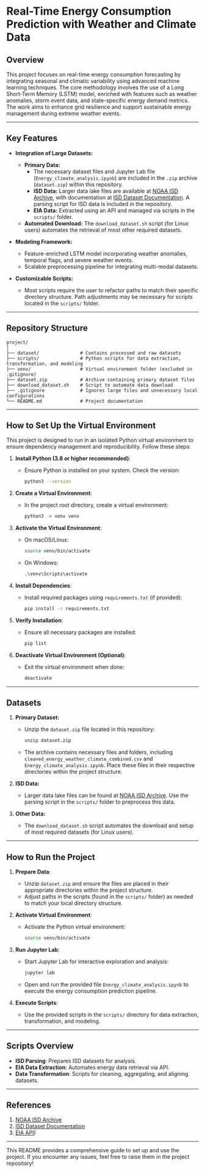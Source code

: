 

# **Real-Time Energy Consumption Prediction with Weather and Climate Data**

## **Overview**
This project focuses on real-time energy consumption forecasting by integrating seasonal and climatic variability using advanced machine learning techniques. The core methodology involves the use of a Long Short-Term Memory (LSTM) model, enriched with features such as weather anomalies, storm event data, and state-specific energy demand metrics. The work aims to enhance grid resilience and support sustainable energy management during extreme weather events.

---

## **Key Features**
- **Integration of Large Datasets:**
  - **Primary Data:**
    - The necessary dataset files and Jupyter Lab file (`Energy_climate_analysis.ipynb`) are included in the `.zip` archive (`dataset.zip`) within this repository.
    - **ISD Data:** Larger data lake files are available at [NOAA ISD Archive](https://www.ncei.noaa.gov/data/global-hourly/archive/isd/), with documentation at [ISD Dataset Documentation](https://www.ncei.noaa.gov/data/global-hourly/doc/). A parsing script for ISD data is included in the repository.
    - **EIA Data:** Extracted using an API and managed via scripts in the `scripts/` folder.
  - **Automated Download:** The `download_dataset.sh` script (for Linux users) automates the retrieval of most other required datasets.

- **Modeling Framework:**
  - Feature-enriched LSTM model incorporating weather anomalies, temporal flags, and severe weather events.
  - Scalable preprocessing pipeline for integrating multi-modal datasets.
  
- **Customizable Scripts:**
  - Most scripts require the user to refactor paths to match their specific directory structure. Path adjustments may be necessary for scripts located in the `scripts/` folder.

---

## **Repository Structure**
```
project/
│
├── dataset/               # Contains processed and raw datasets
├── scripts/               # Python scripts for data extraction, transformation, and modeling
├── venv/                  # Virtual environment folder (excluded in .gitignore)
├── dataset.zip            # Archive containing primary dataset files
├── download_dataset.sh    # Script to automate data download
├── .gitignore             # Ignores large files and unnecessary local configurations
└── README.md              # Project documentation
```

---

## **How to Set Up the Virtual Environment**

This project is designed to run in an isolated Python virtual environment to ensure dependency management and reproducibility. Follow these steps:

1. **Install Python (3.8 or higher recommended)**:
   - Ensure Python is installed on your system. Check the version:
     ```bash
     python3 --version
     ```

2. **Create a Virtual Environment**:
   - In the project root directory, create a virtual environment:
     ```bash
     python3 -m venv venv
     ```

3. **Activate the Virtual Environment**:
   - On macOS/Linux:
     ```bash
     source venv/bin/activate
     ```
   - On Windows:
     ```cmd
     .\venv\Scripts\activate
     ```

4. **Install Dependencies**:
   - Install required packages using `requirements.txt` (if provided):
     ```bash
     pip install -r requirements.txt
     ```

5. **Verify Installation**:
   - Ensure all necessary packages are installed:
     ```bash
     pip list
     ```

6. **Deactivate Virtual Environment (Optional)**:
   - Exit the virtual environment when done:
     ```bash
     deactivate
     ```

---

## **Datasets**

1. **Primary Dataset:**
   - Unzip the `dataset.zip` file located in this repository:
     ```bash
     unzip dataset.zip
     ```
   - The archive contains necessary files and folders, including `cleaned_energy_weather_climate_combined.csv` and `Energy_climate_analysis.ipynb`. Place these files in their respective directories within the project structure.

2. **ISD Data:**
   - Larger data lake files can be found at [NOAA ISD Archive](https://www.ncei.noaa.gov/data/global-hourly/archive/isd/). Use the parsing script in the `scripts/` folder to preprocess this data.

3. **Other Data:**
   - The `download_dataset.sh` script automates the download and setup of most required datasets (for Linux users).

---

## **How to Run the Project**

1. **Prepare Data**:
   - Unzip `dataset.zip` and ensure the files are placed in their appropriate directories within the project structure.
   - Adjust paths in the scripts (found in the `scripts/` folder) as needed to match your local directory structure.

2. **Activate Virtual Environment**:
   - Activate the Python virtual environment:
     ```bash
     source venv/bin/activate
     ```

3. **Run Jupyter Lab**:
   - Start Jupyter Lab for interactive exploration and analysis:
     ```bash
     jupyter lab
     ```
   - Open and run the provided file `Energy_climate_analysis.ipynb` to execute the energy consumption prediction pipeline.

4. **Execute Scripts**:
   - Use the provided scripts in the `scripts/` directory for data extraction, transformation, and modeling.

---

## **Scripts Overview**
- **ISD Parsing**: Prepares ISD datasets for analysis.
- **EIA Data Extraction**: Automates energy data retrieval via API.
- **Data Transformation**: Scripts for cleaning, aggregating, and aligning datasets.

---

## **References**
1. [NOAA ISD Archive](https://www.ncei.noaa.gov/data/global-hourly/archive/isd/)
2. [ISD Dataset Documentation](https://www.ncei.noaa.gov/data/global-hourly/doc/)
3. [EIA API](https://www.eia.gov/developer/))

---

This README provides a comprehensive guide to set up and use the project. If you encounter any issues, feel free to raise them in the project repository!
